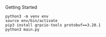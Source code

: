 Getting Started

```
python3 -m venv env
source env/bin/activate
pip3 install grpcio-tools protobuf==3.20.1
python3 main.py
```
